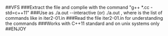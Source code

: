 ##VFS
###Extract the file and complie with the command "g++ *.cc -std=c++11"
###Use as ./a.out --interactive (or) ./a.out <filename>, where <filename> is the list of commands like in iter2-01.in 
###Read the file iter2-01.in for understanding the commands
###Works with C++11 standard and on unix systems only
##ENJOY
